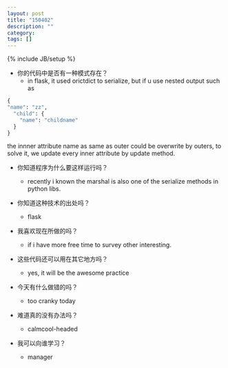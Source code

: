```yaml
---
layout: post
title: "150402"
description: ""
category: 
tags: []
---
```

{% include JB/setup %}


* 你的代码中是否有一种模式存在？
  * in flask, it used orictdict to serialize, but if u use nested output such as

~~~ python
{
"name": "zz",
  "child": {
    "name": "childname"
  }
}
~~~ 

  the innner attribute name as same as outer could be overwrite by outers, to solve it,
  we update every inner attribute by update method.

* 你知道程序为什么要这样运行吗？
  * recently i known the marshal is also one of the serialize methods in python libs.

* 你知道这种技术的出处吗？
  * flask 

* 我喜欢现在所做的吗？
  * if i have more free time to survey other interesting.

* 这些代码还可以用在其它地方吗？
  * yes, it will be the awesome practice

* 今天有什么做错的吗？
  * too cranky today

* 难道真的没有办法吗？
  * calmcool-headed 

* 我可以向谁学习？
  * manager

